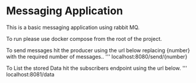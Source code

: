 # Messaging Application

This is a basic messaging application using rabbit MQ.

To run please use docker compose from the root of the project.

To send messages hit the producer using the url below replacing {number} with the required number of messages..
''' localhost:8080/send/{number}

To List the stored Data hit the subscribers endpoint using the url below.
''' localhost:8081/data
